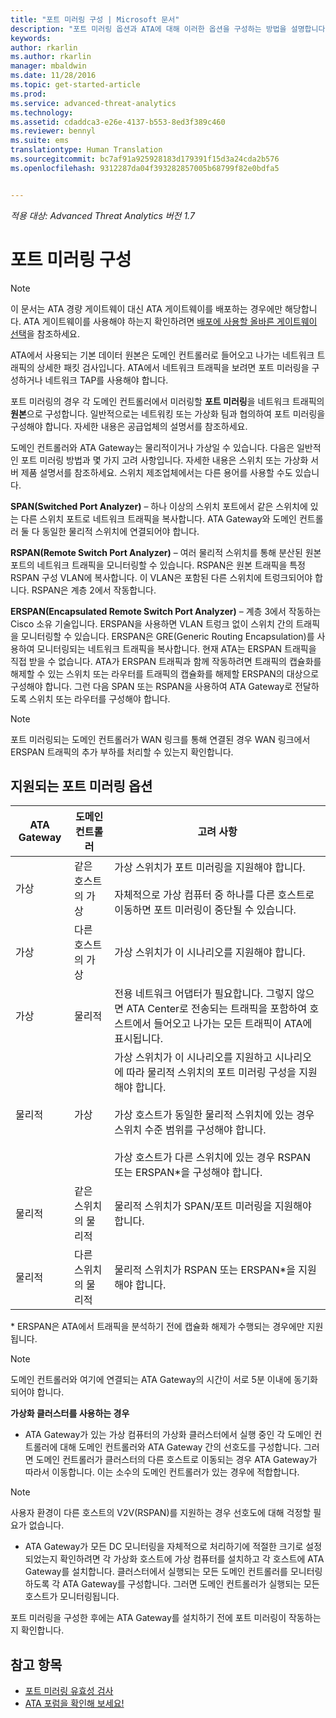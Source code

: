 ```yaml
---
title: "포트 미러링 구성 | Microsoft 문서"
description: "포트 미러링 옵션과 ATA에 대해 이러한 옵션을 구성하는 방법을 설명합니다."
keywords: 
author: rkarlin
ms.author: rkarlin
manager: mbaldwin
ms.date: 11/28/2016
ms.topic: get-started-article
ms.prod: 
ms.service: advanced-threat-analytics
ms.technology: 
ms.assetid: cdaddca3-e26e-4137-b553-8ed3f389c460
ms.reviewer: bennyl
ms.suite: ems
translationtype: Human Translation
ms.sourcegitcommit: bc7af91a925928183d179391f15d3a24cda2b576
ms.openlocfilehash: 9312287da04f393282857005b68799f82e0bdfa5


---
```


*적용 대상: Advanced Threat Analytics 버전 1.7*



# <a name="configure-port-mirroring"></a>포트 미러링 구성
> [!NOTE] 
> 이 문서는 ATA 경량 게이트웨이 대신 ATA 게이트웨이를 배포하는 경우에만 해당합니다. ATA 게이트웨이를 사용해야 하는지 확인하려면 [배포에 사용할 올바른 게이트웨이 선택](/advanced-threat-analytics/plan-design/ata-capacity-planning#choosing-the-right-gateway-type-for-your-deployment)을 참조하세요.
 
ATA에서 사용되는 기본 데이터 원본은 도메인 컨트롤러로 들어오고 나가는 네트워크 트래픽의 상세한 패킷 검사입니다. ATA에서 네트워크 트래픽을 보려면 포트 미러링을 구성하거나 네트워크 TAP를 사용해야 합니다.

포트 미러링의 경우 각 도메인 컨트롤러에서 미러링할 **포트 미러링**을 네트워크 트래픽의 **원본**으로 구성합니다. 일반적으로는 네트워킹 또는 가상화 팀과 협의하여 포트 미러링을 구성해야 합니다.
자세한 내용은 공급업체의 설명서를 참조하세요.

도메인 컨트롤러와 ATA Gateway는 물리적이거나 가상일 수 있습니다. 다음은 일반적인 포트 미러링 방법과 몇 가지 고려 사항입니다. 자세한 내용은 스위치 또는 가상화 서버 제품 설명서를 참조하세요. 스위치 제조업체에서는 다른 용어를 사용할 수도 있습니다.

**SPAN(Switched Port Analyzer)** – 하나 이상의 스위치 포트에서 같은 스위치에 있는 다른 스위치 포트로 네트워크 트래픽을 복사합니다. ATA Gateway와 도메인 컨트롤러 둘 다 동일한 물리적 스위치에 연결되어야 합니다.

**RSPAN(Remote Switch Port Analyzer)**  – 여러 물리적 스위치를 통해 분산된 원본 포트의 네트워크 트래픽을 모니터링할 수 있습니다. RSPAN은 원본 트래픽을 특정 RSPAN 구성 VLAN에 복사합니다. 이 VLAN은 포함된 다른 스위치에 트렁크되어야 합니다. RSPAN은 계층 2에서 작동합니다.

**ERSPAN(Encapsulated Remote Switch Port Analyzer)** – 계층 3에서 작동하는 Cisco 소유 기술입니다. ERSPAN을 사용하면 VLAN 트렁크 없이 스위치 간의 트래픽을 모니터링할 수 있습니다. ERSPAN은 GRE(Generic Routing Encapsulation)를 사용하여 모니터링되는 네트워크 트래픽을 복사합니다. 현재 ATA는 ERSPAN 트래픽을 직접 받을 수 없습니다. ATA가 ERSPAN 트래픽과 함께 작동하려면 트래픽의 캡슐화를 해제할 수 있는 스위치 또는 라우터를 트래픽의 캡슐화를 해제할 ERSPAN의 대상으로 구성해야 합니다. 그런 다음 SPAN 또는 RSPAN을 사용하여 ATA Gateway로 전달하도록 스위치 또는 라우터를 구성해야 합니다.

> [!NOTE]
> 포트 미러링되는 도메인 컨트롤러가 WAN 링크를 통해 연결된 경우 WAN 링크에서 ERSPAN 트래픽의 추가 부하를 처리할 수 있는지 확인합니다.

## <a name="supported-port-mirroring-options"></a>지원되는 포트 미러링 옵션

|ATA Gateway|도메인 컨트롤러|고려 사항|
|---------------|---------------------|------------------|
|가상|같은 호스트의 가상|가상 스위치가 포트 미러링을 지원해야 합니다.<br /><br />자체적으로 가상 컴퓨터 중 하나를 다른 호스트로 이동하면 포트 미러링이 중단될 수 있습니다.|
|가상|다른 호스트의 가상|가상 스위치가 이 시나리오를 지원해야 합니다.|
|가상|물리적|전용 네트워크 어댑터가 필요합니다. 그렇지 않으면 ATA Center로 전송되는 트래픽을 포함하여 호스트에서 들어오고 나가는 모든 트래픽이 ATA에 표시됩니다.|
|물리적|가상|가상 스위치가 이 시나리오를 지원하고 시나리오에 따라 물리적 스위치의 포트 미러링 구성을 지원해야 합니다.<br /><br />가상 호스트가 동일한 물리적 스위치에 있는 경우 스위치 수준 범위를 구성해야 합니다.<br /><br />가상 호스트가 다른 스위치에 있는 경우 RSPAN 또는 ERSPAN&#42;을 구성해야 합니다.|
|물리적|같은 스위치의 물리적|물리적 스위치가 SPAN/포트 미러링을 지원해야 합니다.|
|물리적|다른 스위치의 물리적|물리적 스위치가 RSPAN 또는 ERSPAN&#42;을 지원해야 합니다.|
&#42; ERSPAN은 ATA에서 트래픽을 분석하기 전에 캡슐화 해제가 수행되는 경우에만 지원됩니다.

> [!NOTE]
> 도메인 컨트롤러와 여기에 연결되는 ATA Gateway의 시간이 서로 5분 이내에 동기화되어야 합니다.

**가상화 클러스터를 사용하는 경우**

-   ATA Gateway가 있는 가상 컴퓨터의 가상화 클러스터에서 실행 중인 각 도메인 컨트롤러에 대해 도메인 컨트롤러와 ATA Gateway 간의 선호도를 구성합니다. 그러면 도메인 컨트롤러가 클러스터의 다른 호스트로 이동되는 경우 ATA Gateway가 따라서 이동합니다. 이는 소수의 도메인 컨트롤러가 있는 경우에 적합합니다.
> [!NOTE]
> 사용자 환경이 다른 호스트의 V2V(RSPAN)를 지원하는 경우 선호도에 대해 걱정할 필요가 없습니다.
> 
-   ATA Gateway가 모든 DC 모니터링을 자체적으로 처리하기에 적절한 크기로 설정되었는지 확인하려면 각 가상화 호스트에 가상 컴퓨터를 설치하고 각 호스트에 ATA Gateway를 설치합니다. 클러스터에서 실행되는 모든 도메인 컨트롤러를 모니터링하도록 각 ATA Gateway를 구성합니다. 그러면 도메인 컨트롤러가 실행되는 모든 호스트가 모니터링됩니다.

포트 미러링을 구성한 후에는 ATA Gateway를 설치하기 전에 포트 미러링이 작동하는지 확인합니다.

## <a name="see-also"></a>참고 항목
- [포트 미러링 유효성 검사](validate-port-mirroring.md)
- [ATA 포럼을 확인해 보세요!](https://social.technet.microsoft.com/Forums/security/home?forum=mata)



<!--HONumber=Nov16_HO5-->



